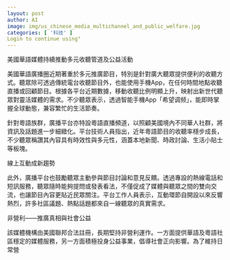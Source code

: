 ```yaml
---
layout: post
author: AI
image: img/us_chinese_media_multichannel_and_public_welfare.jpg
categories: [ '科技' ]
Login to continue using"
---
```

美國華語媒體持續推動多元收聽管道及公益活動

美國華語廣播圈近期著重於多元推廣節目，特別是針對廣大聽眾提供便利的收聽方式。聽眾除可透過傳統電台收聽節目外，也能使用手機App，在任何時間地點收聽直播或回顧節目。根據各平台近期數據，移動收聽比例明顯上升，映射出新世代聽眾對靈活媒體的需求。不少聽眾表示，透過智能手機App「希望调频」，能即時掌握全球動態，兼容繁忙的生活節奏。

針對粵語族群，廣播平台亦特設粵語直播頻道，以照顧美國境內不同華人社群，將資訊及話題進一步細緻化。平台技術人員指出，近年粵語節目的收聽率穩步成長，不少聽眾稱讚其內容具有時效性與多元性，涵蓋本地新聞、時政討論、生活小貼士等板塊。

線上互動成新趨勢

此外，廣播平台也鼓勵聽眾主動參與節目討論和意見反饋。透過專設的熱線電話和短訊服務，聽眾隨時能夠提問或發表看法，不僅促成了媒體與聽眾之間的雙向交流，也讓節目內容更貼近民眾關注。平台工作人員表示，互動環節自開設以來反響熱烈，許多社區議題、熱點話題都來自一線聽眾的真實需求。

非營利——推廣真相與社會公益

該媒體機構由美國聯邦合法註冊，長期堅持非營利運作。一方面提供華語及粵語社區穩定的媒體服務，另一方面積極投身公益事業，倡導社會正向影響。為了維持日常營